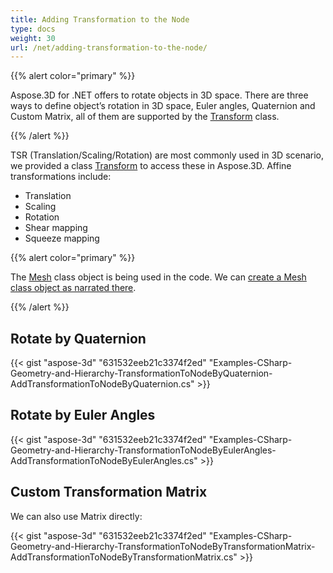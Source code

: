```yaml
---
title: Adding Transformation to the Node
type: docs
weight: 30
url: /net/adding-transformation-to-the-node/
---
```


{{% alert color="primary" %}}

Aspose.3D for .NET offers to rotate objects in 3D space. There are three ways to define object’s rotation in 3D space, Euler angles, Quaternion and Custom Matrix, all of them are supported by the [Transform](http://www.aspose.com/api/net/3d/T_Aspose_ThreeD_Transform) class.

{{% /alert %}}

TSR (Translation/Scaling/Rotation) are most commonly used in 3D scenario, we provided a class [Transform](http://www.aspose.com/api/net/3d/T_Aspose_ThreeD_Transform) to access these in Aspose.3D. Affine transformations include:

- Translation
- Scaling
- Rotation
- Shear mapping
- Squeeze mapping

{{% alert color="primary" %}}

The [Mesh](https://apireference.aspose.com/3d/net/aspose.threed.entities/mesh) class object is being used in the code. We can [create a Mesh class object as narrated there](/3d/net/create-3d-mesh-and-scene/).

{{% /alert %}}
## **Rotate by Quaternion**
{{< gist "aspose-3d" "631532eeb21c3374f2ed" "Examples-CSharp-Geometry-and-Hierarchy-TransformationToNodeByQuaternion-AddTransformationToNodeByQuaternion.cs" >}}
## **Rotate by Euler Angles**
{{< gist "aspose-3d" "631532eeb21c3374f2ed" "Examples-CSharp-Geometry-and-Hierarchy-TransformationToNodeByEulerAngles-AddTransformationToNodeByEulerAngles.cs" >}}
## **Custom Transformation Matrix**
We can also use Matrix directly:

{{< gist "aspose-3d" "631532eeb21c3374f2ed" "Examples-CSharp-Geometry-and-Hierarchy-TransformationToNodeByTransformationMatrix-AddTransformationToNodeByTransformationMatrix.cs" >}}
